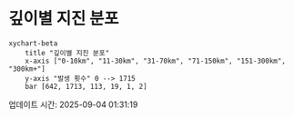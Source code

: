 # 깊이별 지진 분포

```mermaid
xychart-beta
    title "깊이별 지진 분포"
    x-axis ["0-10km", "11-30km", "31-70km", "71-150km", "151-300km", "300km+"]
    y-axis "발생 횟수" 0 --> 1715
    bar [642, 1713, 113, 19, 1, 2]
```

업데이트 시간: 2025-09-04 01:31:19

